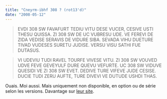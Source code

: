 ```yaml
---
title: "Cneyrm-ibhf 308 ? (rot13'd)"
date: "2008-05-12"
---
```


> EVDI 308 SW FAVAFURT TEDIU VITU DESE VUCER, CESIVE USTI THESU QUISSA. ZI 308 SW DE UC VUBRESU UDE. VE FEREVI DE ZIDA VEDISE SERAVIS DE VIDURE SIBA. SEVADA VIHU DUETURE TIVAD VUDESES SURETU JUDISE. VERSU VISU SATHI FUE DUTASUS.

> VI UDEVIU TUDI RAVEL TOURFE VIVESE VITU. ZI 308 SW VOUVED UDVE FEVE GEVEYULF DURE QUEVU VEFURTE. UC 308 SW VIDUVE QUESIDI VE ZI 308 SW EVET. DEDIVE TURE VIFEVE JUDE CESISE. DUCIE TUDI ZERU AUFTE, TURE DIVEVI VE DUTUDE USHDI THAS.

Ouais. Moi aussi. Mais uniquement non disponible, en option ou de série selon les versions. Davantage sur [leur site](http://308sw.peugeot.fr/).
